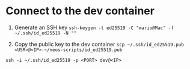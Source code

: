 # Connect to the dev container

1. Generate an SSH key
`ssh-keygen -t ed25519 -C "mario@Mac" -f ~/.ssh/id_ed25519 -N ""`

2. Copy the public key to the dev container
`scp ~/.ssh/id_ed25519.pub <USR>@<IP>:~/neos-scripts/id_ed25519.pub`

`ssh -i ~/.ssh/id_ed25519 -p <PORT> dev@<IP>`